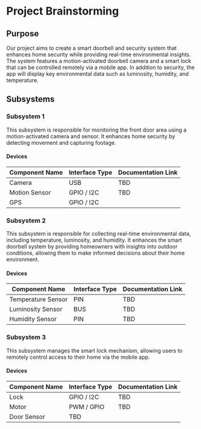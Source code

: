 # Project Brainstorming

## Purpose

Our project aims to create a smart doorbell and security system that enhances home security while providing real-time environmental insights. The system features a motion-activated doorbell camera and a smart lock that can be controlled remotely via a mobile app. In addition to security, the app will display key environmental data such as luminosity, humidity, and temperature.

## Subsystems

### Subsystem 1

This subsystem is responsible for monitoring the front door area using a motion-activated camera and sensor. It enhances home security by detecting movement and capturing footage.

#### Devices

| Component Name   | Interface Type   | Documentation Link |
|-----------------|-----------------|--------------------|
| Camera         | USB      | TBD  |
| Motion Sensor  | GPIO / I2C       | TBD  |
| GPS | GPIO / I2C |

### Subsystem 2

This subsystem is responsible for collecting real-time environmental data, including temperature, luminosity, and humidity. It enhances the smart doorbell system by providing homeowners with insights into outdoor conditions, allowing them to make informed decisions about their home environment.

#### Devices

| Component Name      | Interface Type | Documentation Link |
|--------------------|---------------|--------------------|
| Temperature Sensor | PIN           | TBD |
| Luminosity Sensor  | BUS           | TBD |
| Humidity Sensor    | PIN           | TBD |

### Subsystem 3

This subsystem manages the smart lock mechanism, allowing users to remotely control access to their home via the mobile app.

#### Devices

| Component Name | Interface Type | Documentation Link |
|---------------|---------------|--------------------|
| Lock         | GPIO / I2C     | TBD  |
| Motor        | PWM / GPIO     | TBD  |
| Door Sensor | TBD
